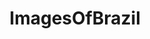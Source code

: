 ---
title: ImagesOfBrazil
crosslinks:
- imagesofnetwork
- pics
- EarthPorn
- OldSchoolCool
- tattoos
- CityPorn
- mildlyinteresting
- HistoryPorn
- Art
- circojeca
- funny
- MapPorn
- whatsthisplant
- trees
- gaming
- gifs
- itookapicture
- MMA
- travel
- RoomPorn
---